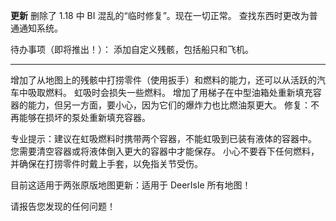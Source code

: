 **更新**
删除了 1.18 中 BI 混乱的“临时修复”。现在一切正常。
查找东西时更改为普通通知系统。


待办事项（即将推出！）：
添加自定义残骸，包括船只和飞机。
-------------------------------------------------- -

增加了从地图上的残骸中打捞零件（使用扳手）和燃料的能力，还可以从活跃的汽车中吸取燃料。
虹吸时会损失一些燃料。
增加了用梯子在中型油箱处重新填充容器的能力，但另一方面，要小心，因为它们的爆炸力也比燃油泵更大。
修复：不再能够在损坏的泵处重新填充容器。

专业提示：建议在虹吸燃料时携带两个容器，不能虹吸到已装有液体的容器中。 您需要清空容器或将液体倒入更大的容器中才能保存。 小心不要吞下任何燃料，并确保在打捞零件时戴上手套，以免指关节受伤。

目前这适用于两张原版地图更新：适用于 DeerIsle 所有地图！

请报告您发现的任何问题！